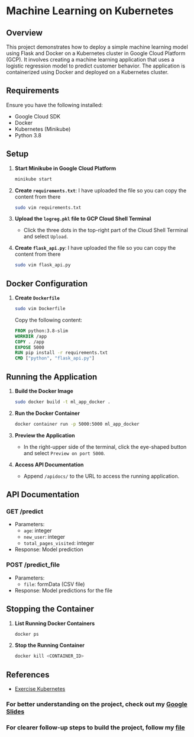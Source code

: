 # Machine Learning on Kubernetes

## Overview
This project demonstrates how to deploy a simple machine learning model using Flask and Docker on a Kubernetes cluster in Google Cloud Platform (GCP). It involves creating a machine learning application that uses a logistic regression model to predict customer behavior. The application is containerized using Docker and deployed on a Kubernetes cluster.

## Requirements
Ensure you have the following installed:
- Google Cloud SDK
- Docker
- Kubernetes (Minikube)
- Python 3.8

## Setup

1. **Start Minikube in Google Cloud Platform**
    ```bash
    minikube start
    ```

2. **Create `requirements.txt`**: I have uploaded the file so you can copy the content from there 
    ```bash
    sudo vim requirements.txt
    ```

3. **Upload the `logreg.pkl` file to GCP Cloud Shell Terminal**
    - Click the three dots in the top-right part of the Cloud Shell Terminal and select `Upload`.

4. **Create `flask_api.py`**: I have uploaded the file so you can copy the content from there 
    ```bash
    sudo vim flask_api.py
    ```
   
## Docker Configuration

1. **Create `Dockerfile`**
    ```bash
    sudo vim Dockerfile
    ```
    Copy the following content:
    ```Dockerfile
    FROM python:3.8-slim
    WORKDIR /app
    COPY . /app
    EXPOSE 5000
    RUN pip install -r requirements.txt
    CMD ["python", "flask_api.py"]
    ```

## Running the Application

1. **Build the Docker Image**
    ```bash
    sudo docker build -t ml_app_docker .
    ```

2. **Run the Docker Container**
    ```bash
    docker container run -p 5000:5000 ml_app_docker
    ```

3. **Preview the Application**
    - In the right-upper side of the terminal, click the eye-shaped button and select `Preview on port 5000`.

4. **Access API Documentation**
    - Append `/apidocs/` to the URL to access the running application.

## API Documentation

### GET /predict
- Parameters:
  - `age`: integer
  - `new_user`: integer
  - `total_pages_visited`: integer
- Response: Model prediction

### POST /predict_file
- Parameters:
  - `file`: formData (CSV file)
- Response: Model predictions for the file

## Stopping the Container

1. **List Running Docker Containers**
    ```bash
    docker ps
    ```

2. **Stop the Running Container**
    ```bash
    docker kill <CONTAINER_ID>
    ```

## References
- [Exercise Kubernetes](https://hc.labnet.sfbu.edu/~henry/sfbu/course/cloud_computing/genai/slide/exercise_kubernetes.html)

### For better understanding on the project, check out my [Google Slides](https://docs.google.com/presentation/d/1Vj2J90MlSSBiYHNByMXgfAgAYdyo7q0k3jkRg9tilj4/edit?usp=sharing)


### For clearer follow-up steps to build the project, follow my [file]()
